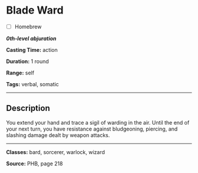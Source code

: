 # Blade Ward

- [ ] Homebrew

***0th-level abjuration***

**Casting Time:** action

**Duration:** 1 round

**Range:** self

**Tags:** verbal, somatic

---

## Description
You extend your hand and trace a sigil of warding in the air. Until the end of your next turn, you have resistance against bludgeoning, piercing, and slashing damage dealt by weapon attacks.

---

**Classes:** bard, sorcerer, warlock, wizard

**Source:** PHB, page 218
